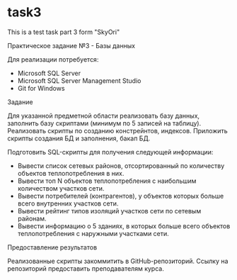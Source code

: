 # task3
This is a test task part 3 form "SkyOri"

Практическое задание №3 - Базы данных

Для реализации потребуется:

- Microsoft SQL Server
- Microsoft SQL Server Management Studio
- Git for Windows

Задание

Для указанной предметной области реализовать базу данных, заполнить базу скриптами (минимум по 5 записей на таблицу). Реализовать скрипты по созданию констрейнтов, индексов. Приложить скрипты создания БД и заполнения, бакап БД.

Подготовить SQL-скрипты для получения следующей информации:

- Вывести список сетевых районов, отсортированный по количеству объектов теплопотребления в них.
- Вывести топ N объектов теплопотребления с наибольшим количеством участков сети.
- Вывести потребителей (контрагентов), у объектов которых больше всего внутренних участков сети.
- Вывести рейтинг типов изоляций участков сети по сетевым районам.
- Вывести информацию о 5 зданиях, в которых больше всего объектов теплопотребления с наружными участками сети.

Предоставление результатов

Реализованные скрипты закоммитить в GitHub-репозиторий. Ссылку на репозиторий предоставить преподавателям курса.

